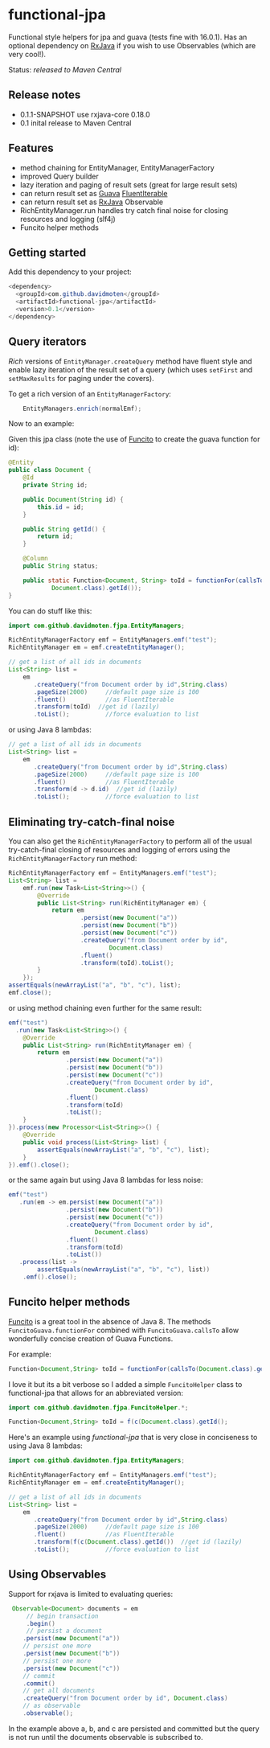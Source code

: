 functional-jpa
==============

Functional style helpers for jpa and guava (tests fine with 16.0.1). Has an optional dependency 
on [RxJava](http://github.com/Netflix/RxJava) if you wish to use Observables (which are very cool!).

Status: *released to Maven Central*

Release notes
--------------
* 0.1.1-SNAPSHOT use rxjava-core 0.18.0
* 0.1 inital release to Maven Central

Features
-------------------
* method chaining for EntityManager, EntityManagerFactory 
* improved Query builder
* lazy iteration and paging of result sets (great for large result sets)
* can return result set as [Guava](https://code.google.com/p/guava-libraries/) [FluentIterable](http://docs.guava-libraries.googlecode.com/git/javadoc/com/google/common/collect/FluentIterable.html) 
* can return result set as [RxJava](http://github.com/Netflix/RxJava) Observable
* RichEntityManager.run handles try catch final noise for closing resources and logging (slf4j)
* Funcito helper methods

Getting started
------------------
Add this dependency to your project:

```java
<dependency>
  <groupId>com.github.davidmoten</groupId>
  <artifactId>functional-jpa</artifactId>
  <version>0.1</version>
</dependency>
```

Query iterators
------------------

*Rich* versions of `EntityManager.createQuery` method have fluent style and enable lazy iteration 
of the result set of a query (which uses `setFirst` and `setMaxResults` for paging under the covers).

To get a rich version of an `EntityManagerFactory`:

```java
    EntityManagers.enrich(normalEmf);
 ``` 
    
Now to an example:

Given this jpa class (note the use of [Funcito](https://code.google.com/p/funcito/) to create the guava function for id):

```java
@Entity
public class Document {
    @Id
	private String id;

	public Document(String id) {
		this.id = id;
	}

	public String getId() {
		return id;
	}

	@Column
	public String status;

	public static Function<Document, String> toId = functionFor(callsTo(
			Document.class).getId());
}
```
You can do stuff like this:

```java
import com.github.davidmoten.fjpa.EntityManagers;

RichEntityManagerFactory emf = EntityManagers.emf("test");
RichEntityManager em = emf.createEntityManager();

// get a list of all ids in documents
List<String> list =
    em
       .createQuery("from Document order by id",String.class) 
	   .pageSize(2000)     //default page size is 100
	   .fluent()           //as FluentIterable
	   .transform(toId)  //get id (lazily)
	   .toList();          //force evaluation to list
```

or using Java 8 lambdas:
```java
// get a list of all ids in documents
List<String> list =
    em
       .createQuery("from Document order by id",String.class) 
	   .pageSize(2000)     //default page size is 100
	   .fluent()           //as FluentIterable
	   .transform(d -> d.id)  //get id (lazily)
	   .toList();          //force evaluation to list
```

Eliminating try-catch-final noise
---------------------------------------
You can also get the `RichEntityManagerFactory` to perform all of the usual try-catch-final 
closing of resources and logging of errors using the `RichEntityManagerFactory` run method:

```java
RichEntityManagerFactory emf = EntityManagers.emf("test");
List<String> list = 
	emf.run(new Task<List<String>>() {
		@Override
		public List<String> run(RichEntityManager em) {
			return em
					.persist(new Document("a"))
					.persist(new Document("b"))
					.persist(new Document("c"))
					.createQuery("from Document order by id",
							Document.class)
				    .fluent()
	    			.transform(toId).toList();
		}
	});
assertEquals(newArrayList("a", "b", "c"), list);
emf.close();
```

or using method chaining even further for the same result:

```java
emf("test") 
  .run(new Task<List<String>>() {
	@Override
	public List<String> run(RichEntityManager em) {
		return em
				.persist(new Document("a"))
				.persist(new Document("b"))
				.persist(new Document("c"))
				.createQuery("from Document order by id",
						Document.class)
				.fluent()
				.transform(toId)
				.toList();
	}
}).process(new Processor<List<String>>() {
	@Override
	public void process(List<String> list) {
		assertEquals(newArrayList("a", "b", "c"), list);
	}
}).emf().close();
```  

or the same again but using Java 8 lambdas for less noise:

```java
emf("test")
   .run(em -> em.persist(new Document("a"))
				.persist(new Document("b"))
				.persist(new Document("c"))
				.createQuery("from Document order by id",
						Document.class)
				.fluent()
				.transform(toId)
				.toList())
   .process(list ->
		assertEquals(newArrayList("a", "b", "c"), list))
	.emf().close();
```

Funcito helper methods
--------------------------
[Funcito](https://code.google.com/p/funcito/) is a great tool in the absence of Java 8. The methods `FuncitoGuava.functionFor` combined with `FuncitoGuava.callsTo` allow 
wonderfully concise creation of Guava Functions.

For example:
```java
Function<Document,String> toId = functionFor(callsTo(Document.class).getId());
```

I love it but its a bit verbose so I added a simple `FuncitoHelper` class to functional-jpa that allows for an abbreviated version:
```java
import com.github.davidmoten.fjpa.FuncitoHelper.*;

Function<Document,String> toId = f(c(Document.class).getId();
```

Here's an example using *functional-jpa* that is very close in conciseness to using Java 8 lambdas:
```java
import com.github.davidmoten.fjpa.EntityManagers;

RichEntityManagerFactory emf = EntityManagers.emf("test");
RichEntityManager em = emf.createEntityManager();

// get a list of all ids in documents
List<String> list =
    em
       .createQuery("from Document order by id",String.class) 
	   .pageSize(2000)     //default page size is 100
	   .fluent()           //as FluentIterable
	   .transform(f(c(Document.class).getId())  //get id (lazily)
	   .toList();          //force evaluation to list
```


Using Observables
---------------------
Support for rxjava is limited to evaluating queries:
```java
 Observable<Document> documents = em
     // begin transaction
     .begin()
     // persist a document
    .persist(new Document("a"))
    // persist one more
    .persist(new Document("b"))
    // persist one more
    .persist(new Document("c"))
    // commit
    .commit()
    // get all documents
    .createQuery("from Document order by id", Document.class)
    // as observable
    .observable();
 ```
 In the example above a, b, and c are persisted and committed but the query is not run until the documents observable is subscribed to. 
